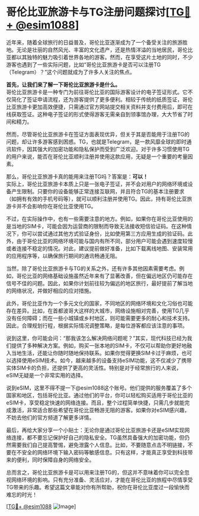 # 哥伦比亚旅游卡与TG注册问题探讨[[TG💪+ @esim1088](https://t.me/s/esim1088)]

近年来，随着全球旅行的日益普及，哥伦比亚逐渐成为了一个备受关注的旅游胜地。无论是壮丽的自然风光、丰富的文化遗产，还是热情洋溢的当地居民，哥伦比亚都以其独特的魅力吸引着世界各地的游客。然而，在享受这片土地的同时，不少游客也遇到了一些实际问题，比如“哥伦比亚旅游卡是否可以注册TG（Telegram）？”这个问题就成为了许多人关注的焦点。

**首先，让我们来了解一下哥伦比亚旅游卡是什么。**  
哥伦比亚旅游卡是一种专门为前往哥伦比亚的国际游客设计的电子签证形式。它不仅简化了签证申请流程，还为游客提供了更多便利。相较于传统的纸质签证，哥伦比亚旅游卡更加高效便捷，只需通过官方网站提交相关资料并支付费用后，即可在线获取签证。这种电子签证的形式使得游客无需亲自到领事馆办理，大大节省了时间和精力。

然而，尽管哥伦比亚旅游卡在签证方面表现优异，但关于其是否能用于注册TG的问题，却让许多游客感到困惑。TG，也就是Telegram，是一款风靡全球的即时通讯软件，因其强大的加密功能和隐私保护而受到广泛欢迎。对于许多习惯使用TG的用户来说，能否在哥伦比亚顺利注册并使用这款应用，无疑是一个重要的考量因素。

那么，哥伦比亚旅游卡真的能用来注册TG吗？答案是：**可以！**  
实际上，哥伦比亚旅游卡本质上只是一张电子签证，并不会对用户的网络环境或设备产生限制。只要你的设备能够正常连接互联网，并且符合TG的基本注册要求（如拥有有效的手机号码等），就可以顺利注册并使用TG。因此，持有哥伦比亚旅游卡并不会影响你在哥伦比亚使用TG。

不过，在实际操作中，也有一些需要注意的地方。例如，如果你在哥伦比亚使用的是当地的SIM卡，可能会因为运营商的限制而导致无法接收短信验证码。在这种情况下，你可以尝试通过其他方式验证身份，比如使用第三方应用生成的验证码。此外，由于哥伦比亚的网络环境可能与国内有所不同，部分用户可能会遇到速度较慢或者连接不稳定的情况。对此，建议提前做好准备，比如下载离线地图、安装常用的应用程序等，以确保旅行期间的通讯畅通无阻。

当然，除了哥伦比亚旅游卡与TG的关系之外，还有许多其他因素需要考虑。例如，哥伦比亚的网络基础设施虽然近年来有了显著改善，但在偏远地区仍可能存在信号不佳的问题。因此，如果你计划前往较为偏远的地区旅行，最好提前了解当地的网络状况，并做好相应的应对措施。

此外，哥伦比亚作为一个多元文化的国家，不同地区的网络环境和文化习俗也可能存在差异。比如，在首都波哥大这样的大城市，网络设施相对完善，使用TG几乎没有任何障碍；而在一些小城镇或乡村地区，则可能需要更多的耐心和技术支持。因此，合理规划行程，根据实际情况调整策略，是每位游客都应该注意的事项。

说到这里，你可能会问：“那我该怎么解决网络问题呢？”其实，现代科技已经为我们提供了多种解决方案。例如，购买一张本地的SIM卡，不仅可以帮助你更好地融入当地生活，还能让你随时随地保持联系。如果你觉得更换SIM卡过于麻烦，也可以选择使用eSIM技术。如今，越来越多的设备支持eSIM功能，这不仅减少了携带实体SIM卡的负担，还提供了更高的灵活性。特别是对于经常旅行的人来说，eSIM无疑是一个非常实用的选择。

说到eSIM，这里不得不提一下@esim1088这个账号。他们提供的服务覆盖了多个国家和地区，包括哥伦比亚。通过他们的平台，你可以轻松购买适用于哥伦比亚的eSIM卡，享受稳定快速的网络连接。而且，整个过程简单快捷，只需几步就能完成激活，非常适合那些希望在哥伦比亚畅游无阻的游客。如果你对eSIM感兴趣，不妨去他们的官方频道了解更多详情。

最后，再给大家分享一个小贴士：无论你是通过哥伦比亚旅游卡还是eSIM实现网络连接，都不要忘记保护好自己的隐私安全。TG虽然具备强大的加密功能，但仍然需要我们自己提高警惕，避免泄露个人信息。比如，不要随意点击不明链接，不要在不安全的网络环境下输入密码等敏感信息。只有这样，才能真正享受到科技带来的便利，同时保障自身的网络安全。

总而言之，哥伦比亚旅游卡是可以用来注册TG的，但这并不意味着你可以完全忽视网络环境的影响。只有充分准备、灵活应对，才能在哥伦比亚的旅程中尽情享受TG带来的乐趣。希望这篇文章能对你有所帮助，祝你在哥伦比亚度过一段愉快而难忘的时光！

[[TG💪+ @esim1088](https://t.me/s/esim1088) ![Image](https://i.postimg.cc/4NQfJmqS/Snipaste-2025-05-13-00-14-12.png)]